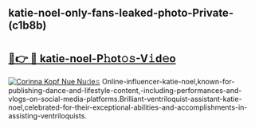 ## katie-noel-only-fans​-leaked-photo​-Private-(c1b8b)


# <h2><a href="https://mediaupload.pro?title=katie-noel&ref=git">🔗👉 🔴 katie-noel-P𝚑ot𝚘𝚜-V𝚒d𝚎o</a></h2>

[![Corinna Kopf Nue Nu𝚍e𝚜](https://i.imgur.com/0qMVB7G.gif)](https://mediaupload.pro?title=katie-noel&ref=git)
Online-influencer-katie-noel,known-for-publishing-dance-and-lifestyle-content,-including-performances-and-vlogs-on-social-media-platforms.Brilliant-ventriloquist-assistant-katie-noel,celebrated-for-their-exceptional-abilities-and-accomplishments-in-assisting-ventriloquists.  